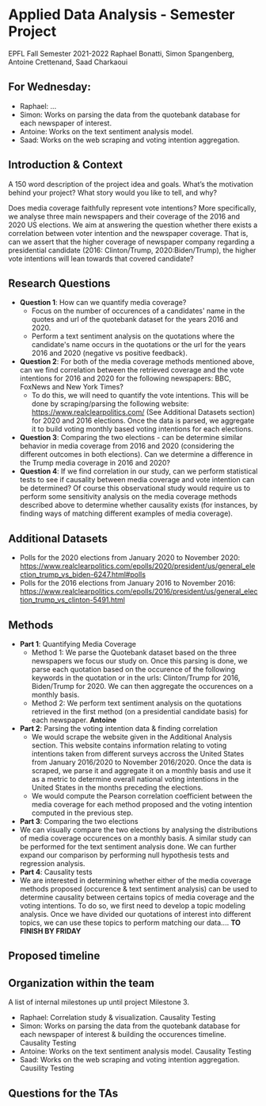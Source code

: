 # Applied Data Analysis - Semester Project
EPFL Fall Semester 2021-2022
Raphael Bonatti, Simon Spangenberg, Antoine Crettenand, Saad Charkaoui

## For Wednesday:
* Raphael: ...
* Simon: Works on parsing the data from the quotebank database for each newspaper of interest. 
* Antoine: Works on the text sentiment analysis model. 
* Saad: Works on the web scraping and voting intention aggregation. 

## Introduction & Context

A 150 word description of the project idea and goals. What’s the motivation behind your project? What story would you like to tell, and why?

Does media coverage faithfully represent vote intentions? More specifically, we analyse three main newspapers and their coverage of the 2016 and 2020 US elections. We aim at answering the question whether there exists a correlation between voter intention and the newspaper coverage. That is, can we assert that the higher coverage of newspaper company regarding a presidential candidate (2016: Clinton/Trump, 2020:Biden/Trump), the higher vote intentions will lean towards that covered candidate? 

## Research Questions
* **Question 1**: How can we quantify media coverage?
  * Focus on the number of occurences of a candidates' name in the quotes and url of the quotebank dataset for the years 2016 and 2020. 
  * Perform a text sentiment analysis on the quotations where the candidate's name occurs in the quotations or the url for the years 2016 and 2020 (negative vs positive feedback). 
* **Question 2**: For both of the media coverage methods mentioned above, can we find correlation between the retrieved coverage and the vote intentions for 2016 and 2020 for the following newspapers: BBC, FoxNews and New York Times? 
  * To do this, we will need to quantify the vote intentions. This will be done by scraping/parsing the following website: https://www.realclearpolitics.com/ (See Additional Datasets section) for 2020 and 2016 elections. Once the data is parsed, we aggregate it to build voting monthly based voting intentions for each elections. 
* **Question 3**: Comparing the two elections - can be determine similar behavior in media coverage from 2016 and 2020 (considering the different outcomes in both elections). Can we determine a difference in the Trump media coverage in 2016 and 2020? 
* **Question 4**: If we find correlation in our study, can we perform statistical tests to see if causality between media coverage and vote intention can be determined? Of course this observational study would require us to perform some sensitivity analysis on the media coverage methods described above to determine whether causality exists (for instances, by finding ways of matching different examples of media coverage). 

## Additional Datasets
* Polls for the 2020 elections from January 2020 to November 2020: https://www.realclearpolitics.com/epolls/2020/president/us/general_election_trump_vs_biden-6247.html#polls
* Polls for the 2016 elections from January 2016 to November 2016: https://www.realclearpolitics.com/epolls/2016/president/us/general_election_trump_vs_clinton-5491.html

## Methods
* **Part 1**: Quantifying Media Coverage
  * Method 1: We parse the Quotebank dataset based on the three newspapers we focus our study on. Once this parsing is done, we parse each quotation based on the occurence of the following keywords in the quotation or in the urls: Clinton/Trump for 2016, Biden/Trump for 2020. We can then aggregate the occurences on a monthly basis. 
  * Method 2: We perform text sentiment analysis on the quotations retrieved in the first method (on a presidential candidate basis) for each newspaper. **Antoine**
* **Part 2**: Parsing the voting intention data & finding correlation
  *  We would scrape the website given in the Additional Analysis section. This website contains information relating to voting intentions taken from different surveys accross the United States from January 2016/2020 to November 2016/2020. Once the data is scraped, we parse it and aggregate it on a monthly basis and use it as a metric to determine overall national voting intentions in the United States in the months preceding the elections. 
  * We would compute the Pearson correlation coefficient between the media coverage for each method proposed and the voting intention computed in the previous step. 
*  **Part 3**: Comparing the two elections
  *  We can visually compare the two elections by analysing the distributions of media coverage occurences on a monthly basis. A similar study can be performed for the text sentiment analysis done. We can further expand our comparison by performing null hypothesis tests and regression analysis. 
*  **Part 4**: Causality tests
  * We are interested in determining whether either of the media coverage methods proposed (occurence & text sentiment analysis) can be used to determine causality between certains topics of media coverage and the voting intentions. To do so, we first need to develop a topic modeling analysis. Once we have divided our quotations of interest into different topics, we can use these topics to perform matching our data.... **TO FINISH BY FRIDAY**

## Proposed timeline

## Organization within the team
A list of internal milestones up until project Milestone 3.
* Raphael: Correlation study & visualization. Causality Testing
* Simon: Works on parsing the data from the quotebank database for each newspaper of interest & building the occurences timeline. Causality Testing
* Antoine: Works on the text sentiment analysis model. Causality Testing
* Saad: Works on the web scraping and voting intention aggregation. Causility Testing

## Questions for the TAs

